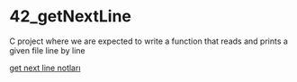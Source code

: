 # 42_getNextLine
C project where we are expected to write a function that reads and prints a given file line by line

[get next line notları](https://bugrahankaramollaoglu.notion.site/3-get_next_line-f074eb86ce384b9894d9af7e2beefb85?pvs=4)
